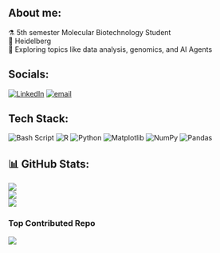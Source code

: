 ## About me: 
⚗️ 5th semester Molecular Biotechnology Student<br/> 
📍 Heidelberg<br/>
🔎 Exploring topics like data analysis, genomics, and AI Agents<br/>


## Socials:
[![LinkedIn](https://img.shields.io/badge/LinkedIn-%230077B5.svg?logo=linkedin&logoColor=white)](https://linkedin.com/in/annalena-kotz) [![email](https://img.shields.io/badge/Email-D14836?logo=gmail&logoColor=white)](mailto:annalenakotz04@gmail.com) 

## Tech Stack:
![Bash Script](https://img.shields.io/badge/bash_script-%23121011.svg?style=for-the-badge&logo=gnu-bash&logoColor=wgite) ![R](https://img.shields.io/badge/r-%23276DC3.svg?style=for-the-badge&logo=r&logoColor=white) ![Python](https://img.shields.io/badge/python-3670A0?style=for-the-badge&logo=python&logoColor=ffdd54) ![Matplotlib](https://img.shields.io/badge/Matplotlib-%23ffffff.svg?style=for-the-badge&logo=Matplotlib&logoColor=black) ![NumPy](https://img.shields.io/badge/numpy-%23013243.svg?style=for-the-badge&logo=numpy&logoColor=white) ![Pandas](https://img.shields.io/badge/pandas-%23150458.svg?style=for-the-badge&logo=pandas&logoColor=white)
## 📊 GitHub Stats:
![](https://github-readme-stats.vercel.app/api?username=Annalena2507&theme=github_dark&hide_border=true&include_all_commits=false&count_private=false)<br/>
![](https://nirzak-streak-stats.vercel.app/?user=Annalena2507&theme=github_dark&hide_border=true)<br/>
![](https://github-readme-stats.vercel.app/api/top-langs/?username=Annalena2507&theme=github_dark&hide_border=true&include_all_commits=false&count_private=false&layout=compact)

### Top Contributed Repo
![](https://github-contributor-stats.vercel.app/api?username=Annalena2507&limit=5&theme=github_dark&combine_all_yearly_contributions=true&hide_border=true)




